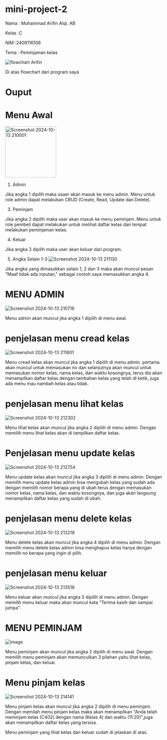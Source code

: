 # mini-project-2
Nama  : Muhammad Arifin Alqi. AB

Kelas :C

NIM   :2409116106

Tema  : Peminjaman kelas

![flowchart Arifin](https://github.com/user-attachments/assets/88427786-456f-4445-bf60-f768fa0560be)

Di atas flowchart dari program saya
# Ouput
# Menu Awal
<img width="162" alt="Screenshot 2024-10-13 210001" src="https://github.com/user-attachments/assets/c01d5d5e-c65c-4b16-a7d2-62b636d5af77">

1. Admin

Jika angka 1 dipilih maka usaer akan masuk ke menu admin. Menu untuk role admin dapat melakukan CRUD (Create, Read, Update dan Delete).

3. Peminjam

Jika angka 2 dipilih maka user akan masuk ke menu peminjam. Menu untuk role pembeli dapat melakukan untuk melihat daftar kelas dan tempat melakukan peminjaman kelas.

4. Keluar

Jika angka 3 dipilih maka user akan keluar dari program.

5. Angka Selain 1-3
![Screenshot 2024-10-13 211130](https://github.com/user-attachments/assets/8b808d34-53f9-4090-83e0-83c519a67113)

Jika angka yang dimasukkan selain 1, 2 dan 3 maka akan muncul pesan "Maaf tidak ada inputan," sebagai contoh saya memasukkan angka 4.

# MENU ADMIN
![Screenshot 2024-10-13 210716](https://github.com/user-attachments/assets/6805f4be-c632-4721-aa42-4efd730d032c)

Menu admin akan muncul jika angka 1 dipilih di menu awal.

# penjelasan menu cread kelas

![Screenshot 2024-10-13 211601](https://github.com/user-attachments/assets/9b603fde-3040-41eb-9dbb-f138bd3760d0)

Menu cread kelas akan muncul jika angka 1 dipilih di menu admin.
pertama akan muncul untuk memasukan no dan selanjutnya akan muncul untuk memasukan nomor kelas, nama kelas, dan waktu kosongnya, terus dia akan menampilkan daftar kelas dengan tambahan kelas yang telah di ketik, juga ada menu mau nambah kelas atau tidak.

# penjelasan menu lihat kelas

![Screenshot 2024-10-13 212302](https://github.com/user-attachments/assets/3fe4341d-3c36-415b-b828-8729a5b9ca4f)

Menu lihat kelas akan muncul jika angka 2 dipilih di menu admin.
Dengan memilih menu lihat kelas akan di tampilkan daftar kelas.

# Penjelasan menu update kelas

![Screenshot 2024-10-13 212754](https://github.com/user-attachments/assets/a982a26b-41a3-4f9e-94ec-2549a3edd621)

Menu update kelas akan muncul jika angka 3 dipilih di menu admin.
Dengan memilih menu update kelas admin bisa mengubah kelas yang sudah ada dengan memilih nomor berapa yang di ubah terus dengan memasukan nomor kelas, nama kelas, dan waktu kosongnya, dan juga akan langsung menampilkan daftar kelas yang sudah di ubah.

# penjelasan menu delete kelas

![Screenshot 2024-10-13 213218](https://github.com/user-attachments/assets/ccf62fdc-2027-4ad3-85f4-562a69e792ed)

Menu delete kelas akan muncul jika angka 4 dipilih di menu admin.
Dengan memilih menu delete kelas admin bisa menghapus kelas hanya dengan memilih no berapa yang ingin di pilih.

# penjelasan menu keluar

![Screenshot 2024-10-13 213518](https://github.com/user-attachments/assets/c8028bd5-c25c-4630-88d2-30a0f6408938)

Menu keluar akan muncul jika angka 5 dipilih di menu admin.
Dengan memilih menu keluar maka akan muncul kata "Terima kasih dan sampai jumpa".

# MENU PEMINJAM

![image](https://github.com/user-attachments/assets/a680f4ce-2705-4f14-b5c6-36af1a266d54)

Menu peminjam akan muncul jika angka 2 dipilih di menu awal.
Dengan memilih menu peminjam akan memunculkan 3 pilahan yaitu lihat kelas, pinjam kelas, dan keluar.

# Menu pinjam kelas

![Screenshot 2024-10-13 214141](https://github.com/user-attachments/assets/6a7fa50d-1f9e-494a-9588-41d15d56a6b2)

Menu pinjam kelas akan muncul jika angka 2 dipilih di menu peminjam.
Dengan memilah menu pinjam kelas maka akan menampilkan "Anda telah meminjam kelas (C402) dengan nama (Kelas 4) dan waktu (11:20)",juga akan menampilkan daftar kelas yang tersisa.

Menu peminjam yang lihat kelas dan keluar sudah di jelaskan di atas.









